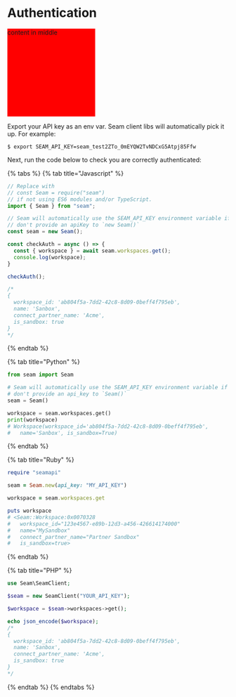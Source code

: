 # Authentication

<div style="background-color: red; width: 200px; height: 200px">
content in middle
</div>

Export your API key as an env var. Seam client libs will automatically pick it up. For example:

```
$ export SEAM_API_KEY=seam_test2ZTo_0mEYQW2TvNDCxG5Atpj85Ffw
```

Next, run the code below to check you are correctly authenticated:

{% tabs %}
{% tab title="Javascript" %}

```javascript
// Replace with
// const Seam = require("seam")
// if not using ES6 modules and/or TypeScript.
import { Seam } from "seam";

// Seam will automatically use the SEAM_API_KEY environment variable if you
// don't provide an apiKey to `new Seam()`
const seam = new Seam();

const checkAuth = async () => {
  const { workspace } = await seam.workspaces.get();
  console.log(workspace);
}

checkAuth();

/*
{
  workspace_id: 'ab804f5a-7dd2-42c8-8d09-0beff4f795eb',
  name: 'Sanbox',
  connect_partner_name: 'Acme',
  is_sandbox: true
}
*/
```

{% endtab %}

{% tab title="Python" %}

```python
from seam import Seam

# Seam will automatically use the SEAM_API_KEY environment variable if you
# don't provide an api_key to `Seam()`
seam = Seam()

workspace = seam.workspaces.get()
print(workspace)
# Workspace(workspace_id='ab804f5a-7dd2-42c8-8d09-0beff4f795eb',
#   name='Sanbox', is_sandbox=True)
```

{% endtab %}

{% tab title="Ruby" %}

```ruby
require "seamapi"

seam = Seam.new(api_key: "MY_API_KEY")

workspace = seam.workspaces.get

puts workspace
# <Seam::Workspace:0x0070328
#   workspace_id="123e4567-e89b-12d3-a456-426614174000"
#   name="MySandbox"
#   connect_partner_name="Partner Sandbox"
#   is_sandbox=true>
```

{% endtab %}

{% tab title="PHP" %}

```php
use Seam\SeamClient;

$seam = new SeamClient("YOUR_API_KEY");

$workspace = $seam->workspaces->get();

echo json_encode($workspace);
/*
{
  workspace_id: 'ab804f5a-7dd2-42c8-8d09-0beff4f795eb',
  name: 'Sanbox',
  connect_partner_name: 'Acme',
  is_sandbox: true
}
*/
```

{% endtab %}
{% endtabs %}

